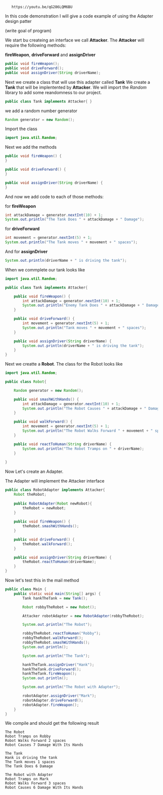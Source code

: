 ```url
   https://youtu.be/qG286LQM6BU
```

In this code demonstration I will give a code example of using the Adapter design patter

(write goal of program)


We start bu createing an interface we call **Attacker**. The **Attacker** will require the following methods:

**fireWeapon**, **driveForward** and **assignDriver**

```java
public void fireWeapon();
public void driveForward();
public void assignDriver(String driverName);
```

Next we create a class that will use this adapter called **Tank**
We create a **Tank** that will be implentented by **Attacker**. We will import the *Random* library to add some reandomness to our project.

```java
public class Tank implements Attacker{ }
```
we add a random number generator

```java
Random generator = new Random();
```

Import the class
```java
import java.util.Random;
```

Next we add the methods

```java
public void fireWeapon() {
}

public void driveForward() {
}

public void assignDriver(String driverName) {
}
```
And now we add code to each of those methods:

for **fireWeapon**
```java
int attackDamage = generator.nextInt(10) + 1;
System.out.println("The Tank Does " + attackDamage + " Damage");
```

for **driveForward**

```java
int movement = generator.nextInt(5) + 1;
System.out.println("The Tank moves " + movement + " spaces");
```

And for **assignDriver**
```java
System.out.println(driverName + " is driving the tank");
```

When we commplete our tank looks like


```java
import java.util.Random;

public class Tank implements Attacker{

    public void fireWeapon() {
        int attackDamage = generator.nextInt(10) + 1;
        System.out.println("Enemy Tank Does " + attackDamage + " Damage");
    }

    public void driveForward() {
        int movement = generator.nextInt(5) + 1;
        System.out.println("Tank moves " + movement + " spaces");
    }

    public void assignDriver(String driverName) {
        System.out.println(driverName + " is driving the tank");
    }
}
```

Next we creatte a **Robot**.
The class for the Robot looks like

```java
import java.util.Random;

public class Robot{

    Random generator = new Random();

    public void smashWithHands() {
        int attackDamage = generator.nextInt(10) + 1;
        System.out.println("The Robot Causes " + attackDamage + " Damage With Its Hands");
    }

    public void walkForward() {
        int movement = generator.nextInt(5) + 1;
        System.out.println("The Robot Walks Forward " + movement + " spaces");
    }

    public void reactToHuman(String driverName) {
        System.out.println("The Robot Tramps on " + driverName);
    }
	
}
```
Now Let's create an Adapter.

The Adapter will implement the Attacker interface

```java
public class RobotAdapter implements Attacker{
    Robot theRobot;
	
    public RobotAdapter(Robot newRobot){
        theRobot = newRobot;
    }
	
    public void fireWeapon() {
        theRobot.smashWithHands();
    }

    public void driveForward() {
        theRobot.walkForward();
    }

    public void assignDriver(String driverName) {
        theRobot.reactToHuman(driverName);
    }
}
```

Now let's test this in the mail method


```java
public class Main {
    public static void main(String[] args) {
        Tank hankTheTank = new Tank();

        Robot robbyTheRobot = new Robot();

        Attacker robotAdapter = new RobotAdapter(robbyTheRobot);

        System.out.println("The Robot");

        robbyTheRobot.reactToHuman("Robby");
        robbyTheRobot.walkForward();
        robbyTheRobot.smashWithHands();
        System.out.println();

        System.out.println("The Tank");

        hankTheTank.assignDriver("Hank");
        hankTheTank.driveForward();
        hankTheTank.fireWeapon();
        System.out.println();

        System.out.println("The Robot with Adapter");

        robotAdapter.assignDriver("Mark");
        robotAdapter.driveForward();
        robotAdapter.fireWeapon();
    }
}

```


We compile and should get the following result
```run
The Robot
Robot Tramps on Robby
Robot Walks Forward 2 spaces
Robot Causes 7 Damage With Its Hands

The Tank
Hank is driving the tank
The Tank moves 1 spaces
The Tank Does 6 Damage

The Robot with Adapter
Robot Tramps on Mark
Robot Walks Forward 3 spaces
Robot Causes 6 Damage With Its Hands
```


